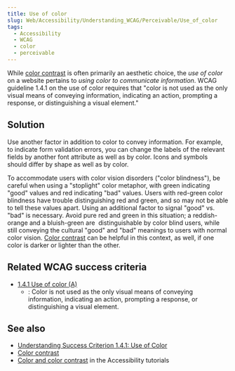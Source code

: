 ```yaml
---
title: Use of color
slug: Web/Accessibility/Understanding_WCAG/Perceivable/Use_of_color
tags:
  - Accessibility
  - WCAG
  - color
  - perceivable
---
```

While [color contrast](/en-US/docs/Web/Accessibility/Understanding_WCAG/Perceivable/Color_contrast) is often primarily an aesthetic choice, the _use of color_ on a website pertains to _using color to communicate information_. WCAG guideline 1.4.1 on the use of color requires that "color is not used as the only visual means of conveying information, indicating an action, prompting a response, or distinguishing a visual element."

## Solution

Use another factor in addition to color to convey information. For example, to indicate form validation errors, you can change the labels of the relevant fields by another font attribute as well as by color. Icons and symbols should differ by shape as well as by color.

To accommodate users with color vision disorders ("color blindness"), be careful when using a "stoplight" color metaphor, with green indicating "good" values and red indicating "bad" values. Users with red-green color blindness have trouble distinguishing red and green, and so may not be able to tell these values apart. Using an additional factor to signal "good" vs. "bad" is necessary. Avoid pure red and green in this situation; a reddish-orange and a bluish-green are  distinguishable by color blind users, while still conveying the cultural "good" and "bad" meanings to users with normal color vision. [Color contrast](/en-US/docs/Web/Accessibility/Understanding_WCAG/Perceivable/Color_contrast) can be helpful in this context, as well, if one color is darker or lighter than the other.

## Related WCAG success criteria

- [1.4.1 Use of color (A)](https://www.w3.org/TR/WCAG21/#use-of-color)
  - : Color is not used as the only visual means of conveying information, indicating an action, prompting a response, or distinguishing a visual element.

## See also

- [Understanding Success Criterion 1.4.1: Use of Color](https://www.w3.org/WAI/WCAG21/Understanding/use-of-color.html)
- [Color contrast](/en-US/docs/Web/Accessibility/Understanding_WCAG/Perceivable/Color_contrast)
- [Color and color contrast](/en-US/docs/Learn/Accessibility/CSS_and_JavaScript#color_and_color_contrast) in the Accessibility tutorials
